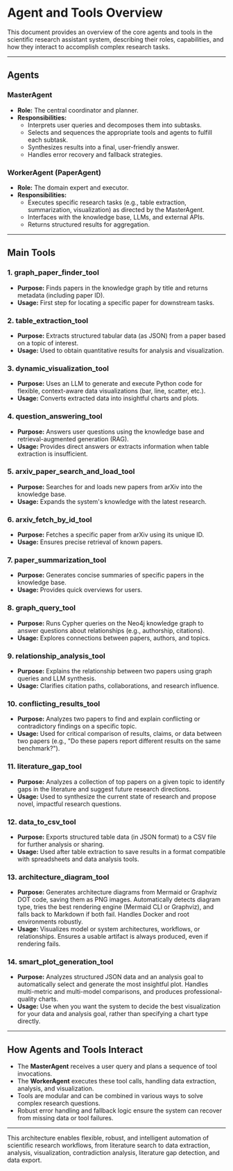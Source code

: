 # Agent and Tools Overview

This document provides an overview of the core agents and tools in the scientific research assistant system, describing their roles, capabilities, and how they interact to accomplish complex research tasks.

---

## Agents

### MasterAgent
- **Role:** The central coordinator and planner.
- **Responsibilities:**
  - Interprets user queries and decomposes them into subtasks.
  - Selects and sequences the appropriate tools and agents to fulfill each subtask.
  - Synthesizes results into a final, user-friendly answer.
  - Handles error recovery and fallback strategies.

### WorkerAgent (PaperAgent)
- **Role:** The domain expert and executor.
- **Responsibilities:**
  - Executes specific research tasks (e.g., table extraction, summarization, visualization) as directed by the MasterAgent.
  - Interfaces with the knowledge base, LLMs, and external APIs.
  - Returns structured results for aggregation.

---

## Main Tools

### 1. **graph_paper_finder_tool**
- **Purpose:** Finds papers in the knowledge graph by title and returns metadata (including paper ID).
- **Usage:** First step for locating a specific paper for downstream tasks.

### 2. **table_extraction_tool**
- **Purpose:** Extracts structured tabular data (as JSON) from a paper based on a topic of interest.
- **Usage:** Used to obtain quantitative results for analysis and visualization.

### 3. **dynamic_visualization_tool**
- **Purpose:** Uses an LLM to generate and execute Python code for flexible, context-aware data visualizations (bar, line, scatter, etc.).
- **Usage:** Converts extracted data into insightful charts and plots.

### 4. **question_answering_tool**
- **Purpose:** Answers user questions using the knowledge base and retrieval-augmented generation (RAG).
- **Usage:** Provides direct answers or extracts information when table extraction is insufficient.

### 5. **arxiv_paper_search_and_load_tool**
- **Purpose:** Searches for and loads new papers from arXiv into the knowledge base.
- **Usage:** Expands the system's knowledge with the latest research.

### 6. **arxiv_fetch_by_id_tool**
- **Purpose:** Fetches a specific paper from arXiv using its unique ID.
- **Usage:** Ensures precise retrieval of known papers.

### 7. **paper_summarization_tool**
- **Purpose:** Generates concise summaries of specific papers in the knowledge base.
- **Usage:** Provides quick overviews for users.

### 8. **graph_query_tool**
- **Purpose:** Runs Cypher queries on the Neo4j knowledge graph to answer questions about relationships (e.g., authorship, citations).
- **Usage:** Explores connections between papers, authors, and topics.

### 9. **relationship_analysis_tool**
- **Purpose:** Explains the relationship between two papers using graph queries and LLM synthesis.
- **Usage:** Clarifies citation paths, collaborations, and research influence.

### 10. **conflicting_results_tool**
- **Purpose:** Analyzes two papers to find and explain conflicting or contradictory findings on a specific topic.
- **Usage:** Used for critical comparison of results, claims, or data between two papers (e.g., "Do these papers report different results on the same benchmark?").

### 11. **literature_gap_tool**
- **Purpose:** Analyzes a collection of top papers on a given topic to identify gaps in the literature and suggest future research directions.
- **Usage:** Used to synthesize the current state of research and propose novel, impactful research questions.

### 12. **data_to_csv_tool**
- **Purpose:** Exports structured table data (in JSON format) to a CSV file for further analysis or sharing.
- **Usage:** Used after table extraction to save results in a format compatible with spreadsheets and data analysis tools.

### 13. **architecture_diagram_tool**
- **Purpose:** Generates architecture diagrams from Mermaid or Graphviz DOT code, saving them as PNG images. Automatically detects diagram type, tries the best rendering engine (Mermaid CLI or Graphviz), and falls back to Markdown if both fail. Handles Docker and root environments robustly.
- **Usage:** Visualizes model or system architectures, workflows, or relationships. Ensures a usable artifact is always produced, even if rendering fails.

### 14. **smart_plot_generation_tool**
- **Purpose:** Analyzes structured JSON data and an analysis goal to automatically select and generate the most insightful plot. Handles multi-metric and multi-model comparisons, and produces professional-quality charts.
- **Usage:** Use when you want the system to decide the best visualization for your data and analysis goal, rather than specifying a chart type directly.

---

## How Agents and Tools Interact
- The **MasterAgent** receives a user query and plans a sequence of tool invocations.
- The **WorkerAgent** executes these tool calls, handling data extraction, analysis, and visualization.
- Tools are modular and can be combined in various ways to solve complex research questions.
- Robust error handling and fallback logic ensure the system can recover from missing data or tool failures.

---

This architecture enables flexible, robust, and intelligent automation of scientific research workflows, from literature search to data extraction, analysis, visualization, contradiction analysis, literature gap detection, and data export. 